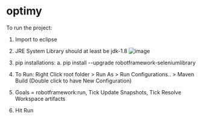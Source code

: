 # optimy

To run the project:
1. Import to eclipse
2. JRE System Library should at least be jdk-1.8
   ![image](https://github.com/kashjm/optimy/assets/149054546/ba3e273e-50c1-4d41-a9d7-091e151cc025)

4. pip installations:
   a. pip install --upgrade robotframework-seleniumlibrary
5. To Run: Right Click root folder > Run As > Run Configurations.. > Maven Build (Double click to have New Configuration)
6. Goals = robotframework:run, Tick Update Snapshots, Tick Resolve Workspace artifacts
7. Hit Run
